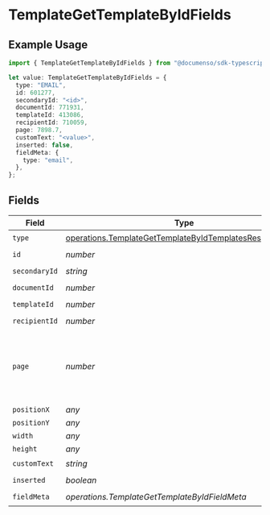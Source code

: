 # TemplateGetTemplateByIdFields

## Example Usage

```typescript
import { TemplateGetTemplateByIdFields } from "@documenso/sdk-typescript/models/operations";

let value: TemplateGetTemplateByIdFields = {
  type: "EMAIL",
  id: 601277,
  secondaryId: "<id>",
  documentId: 771931,
  templateId: 413086,
  recipientId: 710059,
  page: 7898.7,
  customText: "<value>",
  inserted: false,
  fieldMeta: {
    type: "email",
  },
};
```

## Fields

| Field                                                                                                                              | Type                                                                                                                               | Required                                                                                                                           | Description                                                                                                                        |
| ---------------------------------------------------------------------------------------------------------------------------------- | ---------------------------------------------------------------------------------------------------------------------------------- | ---------------------------------------------------------------------------------------------------------------------------------- | ---------------------------------------------------------------------------------------------------------------------------------- |
| `type`                                                                                                                             | [operations.TemplateGetTemplateByIdTemplatesResponseType](../../models/operations/templategettemplatebyidtemplatesresponsetype.md) | :heavy_check_mark:                                                                                                                 | N/A                                                                                                                                |
| `id`                                                                                                                               | *number*                                                                                                                           | :heavy_check_mark:                                                                                                                 | N/A                                                                                                                                |
| `secondaryId`                                                                                                                      | *string*                                                                                                                           | :heavy_check_mark:                                                                                                                 | N/A                                                                                                                                |
| `documentId`                                                                                                                       | *number*                                                                                                                           | :heavy_check_mark:                                                                                                                 | N/A                                                                                                                                |
| `templateId`                                                                                                                       | *number*                                                                                                                           | :heavy_check_mark:                                                                                                                 | N/A                                                                                                                                |
| `recipientId`                                                                                                                      | *number*                                                                                                                           | :heavy_check_mark:                                                                                                                 | N/A                                                                                                                                |
| `page`                                                                                                                             | *number*                                                                                                                           | :heavy_check_mark:                                                                                                                 | The page number of the field on the document. Starts from 1.                                                                       |
| `positionX`                                                                                                                        | *any*                                                                                                                              | :heavy_minus_sign:                                                                                                                 | N/A                                                                                                                                |
| `positionY`                                                                                                                        | *any*                                                                                                                              | :heavy_minus_sign:                                                                                                                 | N/A                                                                                                                                |
| `width`                                                                                                                            | *any*                                                                                                                              | :heavy_minus_sign:                                                                                                                 | N/A                                                                                                                                |
| `height`                                                                                                                           | *any*                                                                                                                              | :heavy_minus_sign:                                                                                                                 | N/A                                                                                                                                |
| `customText`                                                                                                                       | *string*                                                                                                                           | :heavy_check_mark:                                                                                                                 | N/A                                                                                                                                |
| `inserted`                                                                                                                         | *boolean*                                                                                                                          | :heavy_check_mark:                                                                                                                 | N/A                                                                                                                                |
| `fieldMeta`                                                                                                                        | *operations.TemplateGetTemplateByIdFieldMeta*                                                                                      | :heavy_check_mark:                                                                                                                 | N/A                                                                                                                                |